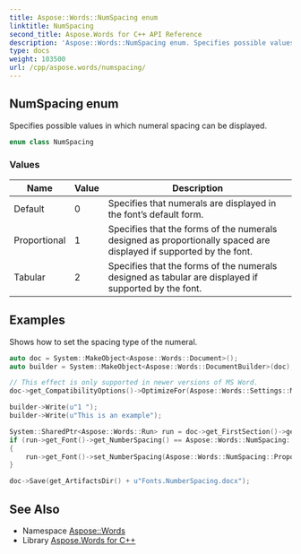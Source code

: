 ```yaml
---
title: Aspose::Words::NumSpacing enum
linktitle: NumSpacing
second_title: Aspose.Words for C++ API Reference
description: 'Aspose::Words::NumSpacing enum. Specifies possible values in which numeral spacing can be displayed in C++.'
type: docs
weight: 103500
url: /cpp/aspose.words/numspacing/
---
```

## NumSpacing enum


Specifies possible values in which numeral spacing can be displayed.

```cpp
enum class NumSpacing
```

### Values

| Name | Value | Description |
| --- | --- | --- |
| Default | 0 | Specifies that numerals are displayed in the font’s default form. |
| Proportional | 1 | Specifies that the forms of the numerals designed as proportionally spaced are displayed if supported by the font. |
| Tabular | 2 | Specifies that the forms of the numerals designed as tabular are displayed if supported by the font. |


## Examples



Shows how to set the spacing type of the numeral. 
```cpp
auto doc = System::MakeObject<Aspose::Words::Document>();
auto builder = System::MakeObject<Aspose::Words::DocumentBuilder>(doc);

// This effect is only supported in newer versions of MS Word.
doc->get_CompatibilityOptions()->OptimizeFor(Aspose::Words::Settings::MsWordVersion::Word2019);

builder->Write(u"1 ");
builder->Write(u"This is an example");

System::SharedPtr<Aspose::Words::Run> run = doc->get_FirstSection()->get_Body()->get_FirstParagraph()->get_Runs()->idx_get(0);
if (run->get_Font()->get_NumberSpacing() == Aspose::Words::NumSpacing::Default)
{
    run->get_Font()->set_NumberSpacing(Aspose::Words::NumSpacing::Proportional);
}

doc->Save(get_ArtifactsDir() + u"Fonts.NumberSpacing.docx");
```

## See Also

* Namespace [Aspose::Words](../)
* Library [Aspose.Words for C++](../../)
